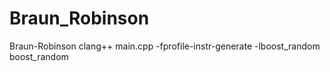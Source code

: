 # Braun_Robinson
Braun-Robinson
clang++ main.cpp -fprofile-instr-generate  -lboost_random
boost_random 
